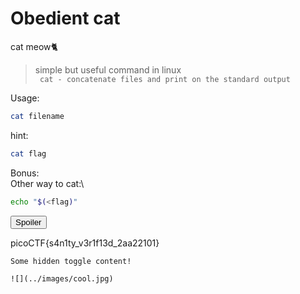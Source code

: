 # Obedient cat
cat meow🐈
> simple but useful command in linux\
``` cat - concatenate files and print on the standard output```

>
Usage:
```bash
cat filename
```
hint:
```bash
cat flag
```
Bonus:\
Other way to cat:\
```bash
echo "$(<flag)" 
```
<button onclick="myFunction()">Spoiler</button>

<div id="Spoiler">
  picoCTF{s4n1ty_v3r1f13d_2aa22101}
</div>
<script>
function myFunction() {
  var x = document.getElementById("Spoiler");
  x.style.display = "block"
  if (x.style.display === "none") {
    x.style.display = "block";
  } else {
    x.style.display = "none";
  }
}
</script>

```{toggle}
Some hidden toggle content!

![](../images/cool.jpg)
```
